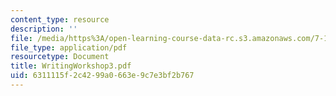 ```yaml
---
content_type: resource
description: ''
file: /media/https%3A/open-learning-course-data-rc.s3.amazonaws.com/7-13-experimental-microbial-genetics-fall-2003/6311115f2c4299a0663e9c7e3bf2b767_WritingWorkshop3.pdf
file_type: application/pdf
resourcetype: Document
title: WritingWorkshop3.pdf
uid: 6311115f-2c42-99a0-663e-9c7e3bf2b767
---
```

